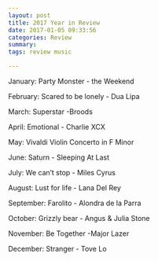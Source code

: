 ```yaml
---
layout: post
title: 2017 Year in Review
date: 2017-01-05 09:33:56
categories: Review
summary: 
tags: review music

---
```


January: Party Monster - the Weekend

February: Scared to be lonely - Dua Lipa

March: Superstar -Broods

April: Emotional - Charlie XCX 

May: Vivaldi Violin Concerto in F Minor

June: Saturn - Sleeping At Last

July: We can’t stop - Miles Cyrus 

August: Lust for life - Lana Del Rey 

September: Farolito - Alondra de la Parra 

October: Grizzly bear - Angus & Julia Stone

November: Be Together -Major Lazer

December: Stranger - Tove Lo